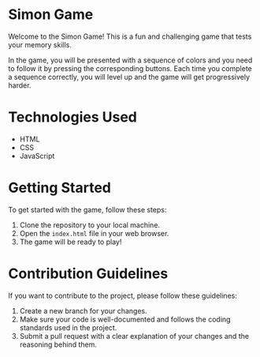 # Simon Game
Welcome to the Simon Game! This is a fun and challenging game that tests your memory skills.

In the game, you will be presented with a sequence of colors and you need to follow it by pressing the corresponding buttons. Each time you complete a sequence correctly, you will level up and the game will get progressively harder.

# Technologies Used
  - HTML
  - CSS
  - JavaScript

# Getting Started
To get started with the game, follow these steps:

  1. Clone the repository to your local machine.
  2. Open the `index.html` file in your web browser.
  3. The game will be ready to play!

# Contribution Guidelines
If you want to contribute to the project, please follow these guidelines:

  1. Create a new branch for your changes.
  2. Make sure your code is well-documented and follows the coding standards used in the project.
  3. Submit a pull request with a clear explanation of your changes and the reasoning behind them.
